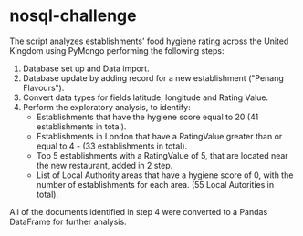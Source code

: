 # nosql-challenge

The script analyzes establishments' food hygiene rating across the United Kingdom using PyMongo performing the following steps:

1. Database set up and Data import.
2. Database update by adding record for a new establishment ("Penang Flavours").
3. Convert data types for fields latitude, longitude and Rating Value.
4. Perform the exploratory analysis, to identify:
    - Establishments that have the hygiene score equal to 20 (41 establishments in total).
    - Establishments in London that have a RatingValue greater than or equal to 4 - (33 establishments in total).
    - Top 5 establishments with a RatingValue of 5, that are located near the new restaurant, added in 2 step.
    - List of Local Authority areas that have a hygiene score of 0, with the number of establishments for each area. (55 Local Autorities in total).

All of the documents identified in step 4 were converted to a Pandas DataFrame for further analysis.
